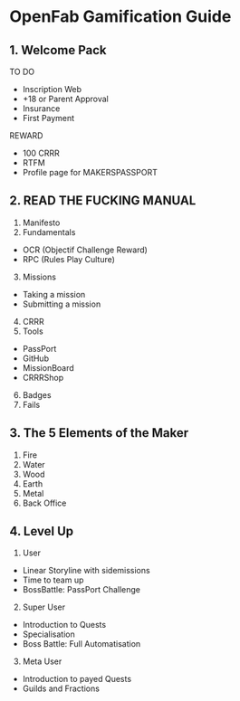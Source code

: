 # OpenFab Gamification Guide

## 1. Welcome Pack

TO DO

-	Inscription Web
-	+18 or Parent Approval
-	Insurance
-	First Payment

REWARD

-	100 CRRR
-	RTFM 
-	Profile page for MAKERSPASSPORT

## 2. READ THE FUCKING MANUAL

1.	Manifesto
2.	Fundamentals
 * OCR (Objectif Challenge Reward)
 * RPC (Rules Play Culture)
3.	Missions
 * Taking a mission
 * Submitting a mission
4.	CRRR
5.	Tools
  * PassPort
  * GitHub
  * MissionBoard
  * CRRRShop
6.	Badges
7.	Fails

## 3. The 5 Elements of the Maker

1.	Fire
2.	Water
3.	Wood
4.	Earth
5.	Metal
6.	Back Office

## 4. Level Up

1.	User
  * Linear Storyline with sidemissions
  * Time to team up
  * BossBattle: PassPort Challenge
2.	Super User
  * Introduction to Quests
  * Specialisation 
  * Boss Battle: Full Automatisation
3.	Meta User
  * Introduction to payed Quests
  * Guilds and Fractions
